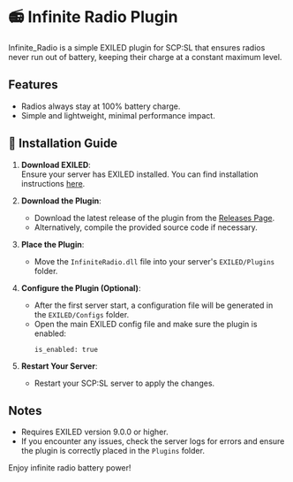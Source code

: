 # 📻 Infinite Radio Plugin

Infinite_Radio is a simple EXILED plugin for SCP:SL that ensures radios never run out of battery, keeping their charge at a constant maximum level.

## Features
- Radios always stay at 100% battery charge.
- Simple and lightweight, minimal performance impact.

## 🔌 Installation Guide
1. **Download EXILED**:  
   Ensure your server has EXILED installed. You can find installation instructions [here](https://github.com/Exiled-Team/EXILED/wiki).

2. **Download the Plugin**:  
   - Download the latest release of the plugin from the [Releases Page](https://github.com/D3ltA-O5/Infinite_Radio/releases).
   - Alternatively, compile the provided source code if necessary.

3. **Place the Plugin**:  
   - Move the `InfiniteRadio.dll` file into your server's `EXILED/Plugins` folder.

4. **Configure the Plugin (Optional)**:  
   - After the first server start, a configuration file will be generated in the `EXILED/Configs` folder.
   - Open the main EXILED config file and make sure the plugin is enabled:
     ```
     is_enabled: true
     ```

5. **Restart Your Server**:  
   - Restart your SCP:SL server to apply the changes.

## Notes
- Requires EXILED version 9.0.0 or higher.
- If you encounter any issues, check the server logs for errors and ensure the plugin is correctly placed in the `Plugins` folder.

Enjoy infinite radio battery power!
